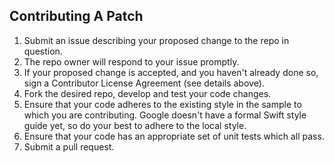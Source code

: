 ## Contributing A Patch

1. Submit an issue describing your proposed change to the repo in question.
1. The repo owner will respond to your issue promptly.
1. If your proposed change is accepted, and you haven't already done so, sign a
   Contributor License Agreement (see details above).
1. Fork the desired repo, develop and test your code changes.
1. Ensure that your code adheres to the existing style in the sample to which
   you are contributing. Google doesn't have a formal Swift style guide yet,
   so do your best to adhere to the local style.
1. Ensure that your code has an appropriate set of unit tests which all pass.
1. Submit a pull request.

